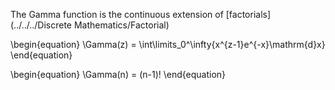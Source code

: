 The Gamma function is the continuous extension of [factorials](../../../Discrete Mathematics/Factorial)

\begin{equation}
\Gamma(z) = \int\limits_0^\infty{x^{z-1}e^{-x}\mathrm{d}x}
\end{equation}

\begin{equation}
\Gamma(n) = (n-1)!
\end{equation}